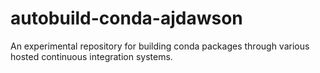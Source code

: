 # autobuild-conda-ajdawson

An experimental repository for building conda packages through various hosted continuous integration systems.
